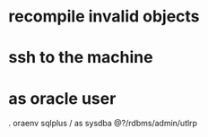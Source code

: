 # recompile invalid objects
# ssh to the machine
# as oracle user
. oraenv
sqlplus / as sysdba @?/rdbms/admin/utlrp